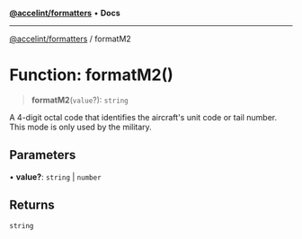[**@accelint/formatters**](../README.md) • **Docs**

***

[@accelint/formatters](../README.md) / formatM2

# Function: formatM2()

> **formatM2**(`value`?): `string`

A 4-digit octal code that identifies the aircraft's unit code or tail number.
This mode is only used by the military.

## Parameters

• **value?**: `string` \| `number`

## Returns

`string`
